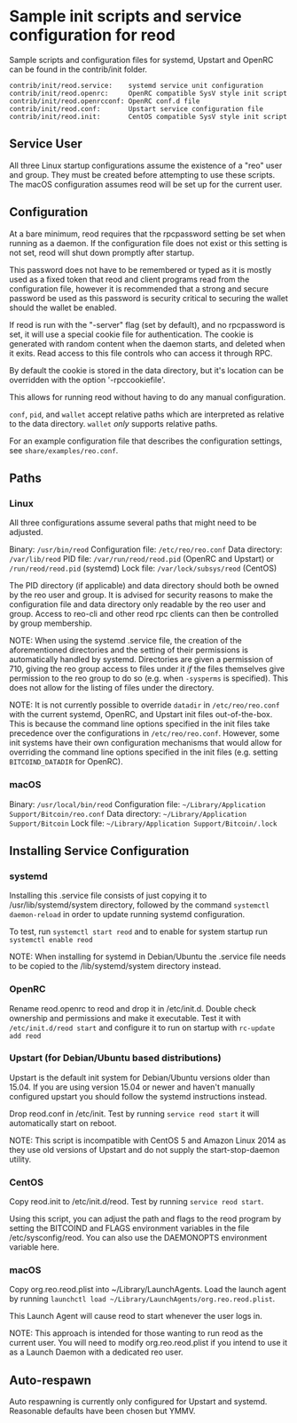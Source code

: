 Sample init scripts and service configuration for reod
==========================================================

Sample scripts and configuration files for systemd, Upstart and OpenRC
can be found in the contrib/init folder.

    contrib/init/reod.service:    systemd service unit configuration
    contrib/init/reod.openrc:     OpenRC compatible SysV style init script
    contrib/init/reod.openrcconf: OpenRC conf.d file
    contrib/init/reod.conf:       Upstart service configuration file
    contrib/init/reod.init:       CentOS compatible SysV style init script

Service User
---------------------------------

All three Linux startup configurations assume the existence of a "reo" user
and group.  They must be created before attempting to use these scripts.
The macOS configuration assumes reod will be set up for the current user.

Configuration
---------------------------------

At a bare minimum, reod requires that the rpcpassword setting be set
when running as a daemon.  If the configuration file does not exist or this
setting is not set, reod will shut down promptly after startup.

This password does not have to be remembered or typed as it is mostly used
as a fixed token that reod and client programs read from the configuration
file, however it is recommended that a strong and secure password be used
as this password is security critical to securing the wallet should the
wallet be enabled.

If reod is run with the "-server" flag (set by default), and no rpcpassword is set,
it will use a special cookie file for authentication. The cookie is generated with random
content when the daemon starts, and deleted when it exits. Read access to this file
controls who can access it through RPC.

By default the cookie is stored in the data directory, but it's location can be overridden
with the option '-rpccookiefile'.

This allows for running reod without having to do any manual configuration.

`conf`, `pid`, and `wallet` accept relative paths which are interpreted as
relative to the data directory. `wallet` *only* supports relative paths.

For an example configuration file that describes the configuration settings,
see `share/examples/reo.conf`.

Paths
---------------------------------

### Linux

All three configurations assume several paths that might need to be adjusted.

Binary:              `/usr/bin/reod`
Configuration file:  `/etc/reo/reo.conf`
Data directory:      `/var/lib/reod`
PID file:            `/var/run/reod/reod.pid` (OpenRC and Upstart) or `/run/reod/reod.pid` (systemd)
Lock file:           `/var/lock/subsys/reod` (CentOS)

The PID directory (if applicable) and data directory should both be owned by the
reo user and group. It is advised for security reasons to make the
configuration file and data directory only readable by the reo user and
group. Access to reo-cli and other reod rpc clients can then be
controlled by group membership.

NOTE: When using the systemd .service file, the creation of the aforementioned
directories and the setting of their permissions is automatically handled by
systemd. Directories are given a permission of 710, giving the reo group
access to files under it _if_ the files themselves give permission to the
reo group to do so (e.g. when `-sysperms` is specified). This does not allow
for the listing of files under the directory.

NOTE: It is not currently possible to override `datadir` in
`/etc/reo/reo.conf` with the current systemd, OpenRC, and Upstart init
files out-of-the-box. This is because the command line options specified in the
init files take precedence over the configurations in
`/etc/reo/reo.conf`. However, some init systems have their own
configuration mechanisms that would allow for overriding the command line
options specified in the init files (e.g. setting `BITCOIND_DATADIR` for
OpenRC).

### macOS

Binary:              `/usr/local/bin/reod`
Configuration file:  `~/Library/Application Support/Bitcoin/reo.conf`
Data directory:      `~/Library/Application Support/Bitcoin`
Lock file:           `~/Library/Application Support/Bitcoin/.lock`

Installing Service Configuration
-----------------------------------

### systemd

Installing this .service file consists of just copying it to
/usr/lib/systemd/system directory, followed by the command
`systemctl daemon-reload` in order to update running systemd configuration.

To test, run `systemctl start reod` and to enable for system startup run
`systemctl enable reod`

NOTE: When installing for systemd in Debian/Ubuntu the .service file needs to be copied to the /lib/systemd/system directory instead.

### OpenRC

Rename reod.openrc to reod and drop it in /etc/init.d.  Double
check ownership and permissions and make it executable.  Test it with
`/etc/init.d/reod start` and configure it to run on startup with
`rc-update add reod`

### Upstart (for Debian/Ubuntu based distributions)

Upstart is the default init system for Debian/Ubuntu versions older than 15.04. If you are using version 15.04 or newer and haven't manually configured upstart you should follow the systemd instructions instead.

Drop reod.conf in /etc/init.  Test by running `service reod start`
it will automatically start on reboot.

NOTE: This script is incompatible with CentOS 5 and Amazon Linux 2014 as they
use old versions of Upstart and do not supply the start-stop-daemon utility.

### CentOS

Copy reod.init to /etc/init.d/reod. Test by running `service reod start`.

Using this script, you can adjust the path and flags to the reod program by
setting the BITCOIND and FLAGS environment variables in the file
/etc/sysconfig/reod. You can also use the DAEMONOPTS environment variable here.

### macOS

Copy org.reo.reod.plist into ~/Library/LaunchAgents. Load the launch agent by
running `launchctl load ~/Library/LaunchAgents/org.reo.reod.plist`.

This Launch Agent will cause reod to start whenever the user logs in.

NOTE: This approach is intended for those wanting to run reod as the current user.
You will need to modify org.reo.reod.plist if you intend to use it as a
Launch Daemon with a dedicated reo user.

Auto-respawn
-----------------------------------

Auto respawning is currently only configured for Upstart and systemd.
Reasonable defaults have been chosen but YMMV.
